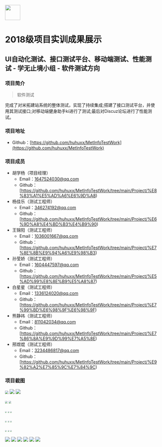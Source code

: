﻿﻿﻿﻿﻿﻿<img src="D:/Repository/project-training-2018/image/logo.png"  height="50" />

# 2018级项目实训成果展示 

## UI自动化测试、接口测试平台、移动端测试、性能测试 -  学无止境小组 - 软件测试方向

###  项目简介

> 软件测试

完成了对米拓建站系统的整体测试，实现了持续集成;搭建了接口测试平台，并使用其测试接口;对移动端健身助手ki进行了测试;最后对Discuz论坛进行了性能测试。



### 项目地址

- Github：[https://github.com/huhuxx/MetInfoTestWork](https://github.com/huhuxx/MetInfoTestWork)

### 项目成员

- 胡学杨（项目经理）
  - Email：[1647524030@qq.com](mailto:1647524030@qq.com) 
  - Github：[https://github.com/huhuxx/MetInfoTestWork/tree/main/Project/%E8%83%A1%E5%AD%A6%E6%9D%A8)
- 杨佳乐（测试工程师）
  - Email：[346274192@qq.com](mailto:346274192@qq.com)
  - Github：[https://github.com/huhuxx/MetInfoTestWork/tree/main/Project/%E6%9D%A8%E4%BD%B3%E4%B9%90)
- 王锦阳（测试工程师）
  - Email：[1036001667@qq.com](mailto:1036001667@qq.com)
  - Github：[https://github.com/huhuxx/MetInfoTestWork/tree/main/Project/%E7%8E%8B%E9%94%A6%E9%98%B3)
- 孙莹娇（测试工程师）
  - Email：[1604447597@qq.com](mailto:1604447597@qq.com)
  - Github：[https://github.com/huhuxx/MetInfoTestWork/tree/main/Project/%E5%AD%99%E8%8E%B9%E5%A8%87)
- 白星星（测试工程师）
  - Email：[1336124020@qq.com](mailto:1336124020@qq.com) 
  - Github：[https://github.com/huhuxx/MetInfoTestWork/tree/main/Project/%E7%99%BD%E6%98%9F%E6%98%9F)
- 熊静祎（测试工程师）
  - Email：[811042034@qq.com](mailto:211042034@qq.com) 
  - Github：[https://github.com/huhuxx/MetInfoTestWork/tree/main/Project/%E7%86%8A%E9%9D%99%E7%A5%8E)
- 邢煜焜（测试工程师）
  - Email：[3234486817@qq.com](mailto:3234486817@qq.com) 
  - Github：[https://github.com/huhuxx/MetInfoTestWork/tree/main/Project/%E9%82%A2%E7%85%9C%E7%84%9C)


### 项目截图

<p>
  <img src="./image/1-1_MetInfo.png"  style="zoom:70%" />
  <img src="./image/1-2_MetInfo.png"  style="zoom:100%"/>
  <img src="./image/1-3_MetInfo.png"  style="zoom:100%" />
</p>

<p>
  <img src="./image/1-7_UI自动化测试.png"  style="zoom:50%" />
  <img src="./image/1-8_UI自动化测试.png"  style="zoom:50%" />
</p>

<p>
  <img src="./image/2-3_接口测试.png" style="zoom:30%" />
  <img src="./image/2-1_接口测试.png" style="zoom:30%" />
  <img src="./image/2-2_接口测试.png" style="zoom:30%" />
</p>

<p>
  <img src="./image/2-4_接口测试.png"  style="zoom:30%" />
  <img src="./image/2-5_接口测试.png" style="zoom:30%" />
  <img src="./image/2-6_接口测试.png"  style="zoom:30%" />
</p>

<p>
  <img src="./image/2-7_接口测试.png"  style="zoom:30%"/>
  <img src="./image/2-9_接口测试.png"  style="zoom:30%" />
  <img src="./image/2-10_接口测试.png"  style="zoom:30%" />
</p>

<p>
  <img src="./image/3-13_移动端测试.png"  style="zoom:100%" />
  <img src="./image/3-17_移动端测试.png" style="zoom:100%" />
  <img src="./image/3-6_移动端测试.png"  style="zoom:100%" />
  <img src="./image/3-8_移动端测试.png" style="zoom:100%" />
  <img src="./image/3-9_移动端测试.png"  style="zoom:100%" />
  <img src="./image/3-18_移动端测试.png"  style="zoom:100%" />
</p>

<p>
  <img src="./image/3-4_移动端测试.png"  style="zoom:100% />
  <img src="./image/3-10_移动端测试.png"  style="zoom:100%/>
  <img src="./image/3-12_移动端测试.png"  style="zoom:30% />
</p>

<p>
  <img src="./image/3-16_移动端测试.png"  style="zoom:30% />
  <img src="./image/3-7_移动端测试.png"  style="zoom:30% />
  <img src="./image/3-11_移动端测试.png"  style="zoom:30%/>
</p>

<p>
  <img src="./image/3-15_移动端测试.png"  style="zoom:30% />
  <img src="./image/3-2_移动端测试.png"  style="zoom:30% />
  <img src="./image/3-6_移动端测试.png"  style="zoom:30% />
</p>

<p>
  <img src="./image/4-1_性能测试.png"  style="zoom:100% />
  <img src="./image/4-3_性能测试.png"  style="zoom:50% />
  <img src="./image/4-2_性能测试.png"  style="zoom:50% />
</p>




